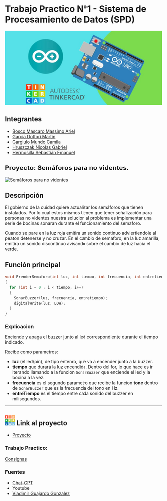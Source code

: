 # Trabajo Practico N°1 - Sistema de Procesamiento de Datos (SPD)

![Tinkercad](/assets/img/ArduinoTinkercad.jpg)


## Integrantes

* [Bosco Mascaro Massimo Ariel](https://github.com/magikboy)
* [Garcia Dottori Martin](#)
* [Gargiulo Mundo Camila](#)
* [Hruszczak Nicolas Gabriel](https://github.com/Nicolasgh91)
* [Hermosilla Sebastián Emanuel](https://github.com/EM40a)


## Proyecto: Semáforos para no videntes.

![Semáforos para no videntes](/assets/img/Sem%C3%A1foros%20para%20no%20videntes.png)

## Descripción

El gobierno de la cuidad quiere actualizar los semáforos que tienen instalados. Por lo cual estos mismos tienen que tener señalización para personas no videntes
nuestra solucion al problema es implementar una serie de bocinas sonaran durante el funcionamiento del semaforo.

Cuando se pare en la luz roja emitira un sonido continuo adviertiendole al peaton detenerse y no cruzar. En el cambio de semaforo, en la luz amarilla, emitira un sonido discontinuo avisando sobre el cambio de luz hacia el verde.


## Función principal

``` C++
void PrenderSemaforo(int luz, int tiempo, int frecuencia, int entretiempo)
{
  for (int i = 0 ; i < tiempo; i++) 
  {
    SonarBuzzer(luz, frecuencia, entretiempo);
    digitalWrite(luz, LOW);
  } 
}
```

### Explicacion

Enciende y apaga el buzzer junto al led correspondiente durante el tiempo indicado.

Recibe como parametros:

+ **luz** (el led/pin), de tipo entenro, que va a encender junto a la buzzer.
+ **tiempo** que durará la luz encendida. Dentro del for, lo que hace es ir iterando llamando a la funcion `SonarBuzzer` que enciende el led y la bocina a la vez.
+ **frecuencia** es el segundo parametro que recibe la funcion **tone** dentro de `SonarBuzzer` que es la frecuencia del tono en Hz.
+ **entreTiempo** es el tiempo entre cada sonido del buzzer en milisegundos.

---
## <img src="assets/img/tinkercad-logo.png" alt="Tinkercad" height="32px"> Link al proyecto

- [Proyecto](https://www.tinkercad.com/things/0eFa38BwfAQ-super-migelo-jofo/editel?sharecode=rXB4PgoPveKdescEf7ZKr18V5jzex0wzRh-1nmglAt4)

### Trabajo Practico:

[Consignas](https://github.com/magikboy/Dojo-N-mero-Uno/blob/18c1342eff3a6e0bedfadace646459866021de35/Dojo%20Numero%20Uno.pdf)

### Fuentes

- [Chat-GPT](https://chat.openai.com/)
- Youtube
- [Vladimir Guajardo Gonzalez](https://www.youtube.com/@SethPonder5/videos)
